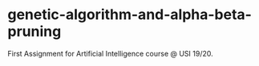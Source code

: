 # genetic-algorithm-and-alpha-beta-pruning
First Assignment for Artificial Intelligence course @ USI 19/20.
